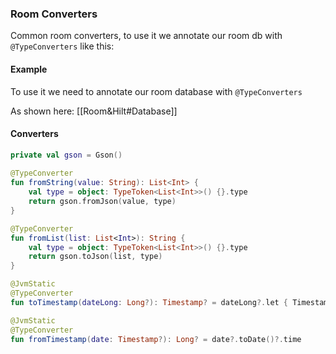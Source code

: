 ### Room Converters
Common room converters, to use it we annotate our room db with ```@TypeConverters``` like this:

#### Example
To use it we need to annotate our room database with ```@TypeConverters```

As shown here: [[Room&Hilt#Database]]

#### Converters
```kotlin
private val gson = Gson()  
  
@TypeConverter  
fun fromString(value: String): List<Int> {  
    val type = object: TypeToken<List<Int>>() {}.type  
    return gson.fromJson(value, type)  
}  

@TypeConverter  
fun fromList(list: List<Int>): String {  
    val type = object: TypeToken<List<Int>>() {}.type  
    return gson.toJson(list, type)  
}  

@JvmStatic  
@TypeConverter  
fun toTimestamp(dateLong: Long?): Timestamp? = dateLong?.let { Timestamp(Date(dateLong)) }  

@JvmStatic  
@TypeConverter  
fun fromTimestamp(date: Timestamp?): Long? = date?.toDate()?.time
```
